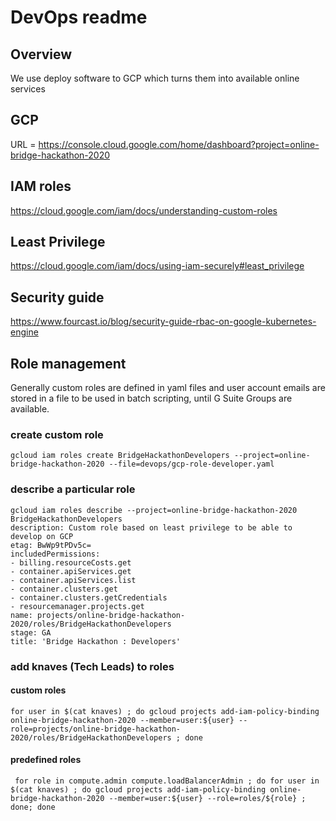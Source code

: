 
# DevOps readme

## Overview

We use deploy software to GCP which turns them into available online services

## GCP

URL = https://console.cloud.google.com/home/dashboard?project=online-bridge-hackathon-2020
 
## IAM roles
https://cloud.google.com/iam/docs/understanding-custom-roles

## Least Privilege
https://cloud.google.com/iam/docs/using-iam-securely#least_privilege

## Security guide
https://www.fourcast.io/blog/security-guide-rbac-on-google-kubernetes-engine

## Role management

Generally custom roles are defined in yaml files and user account emails are stored in a file to be used in batch scripting, until G Suite Groups are available.

### create custom role
`gcloud iam roles create BridgeHackathonDevelopers --project=online-bridge-hackathon-2020 --file=devops/gcp-role-developer.yaml`

### describe a particular role 
```
gcloud iam roles describe --project=online-bridge-hackathon-2020 BridgeHackathonDevelopers
description: Custom role based on least privilege to be able to develop on GCP
etag: BwWp9tPDv5c=
includedPermissions:
- billing.resourceCosts.get
- container.apiServices.get
- container.apiServices.list
- container.clusters.get
- container.clusters.getCredentials
- resourcemanager.projects.get
name: projects/online-bridge-hackathon-2020/roles/BridgeHackathonDevelopers
stage: GA
title: 'Bridge Hackathon : Developers'
```

### add knaves (Tech Leads) to roles
#### custom roles
`for user in $(cat knaves) ; do gcloud projects add-iam-policy-binding online-bridge-hackathon-2020 --member=user:${user} --role=projects/online-bridge-hackathon-2020/roles/BridgeHackathonDevelopers ; done`

#### predefined roles
` for role in compute.admin compute.loadBalancerAdmin ; do for user in $(cat knaves) ; do gcloud projects add-iam-policy-binding online-bridge-hackathon-2020 --member=user:${user} --role=roles/${role} ; done; done`
